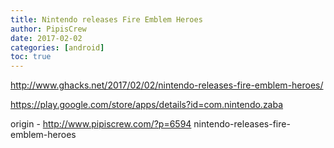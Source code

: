 ```yaml
---
title: Nintendo releases Fire Emblem Heroes
author: PipisCrew
date: 2017-02-02
categories: [android]
toc: true
---
```


http://www.ghacks.net/2017/02/02/nintendo-releases-fire-emblem-heroes/

https://play.google.com/store/apps/details?id=com.nintendo.zaba

origin - http://www.pipiscrew.com/?p=6594 nintendo-releases-fire-emblem-heroes